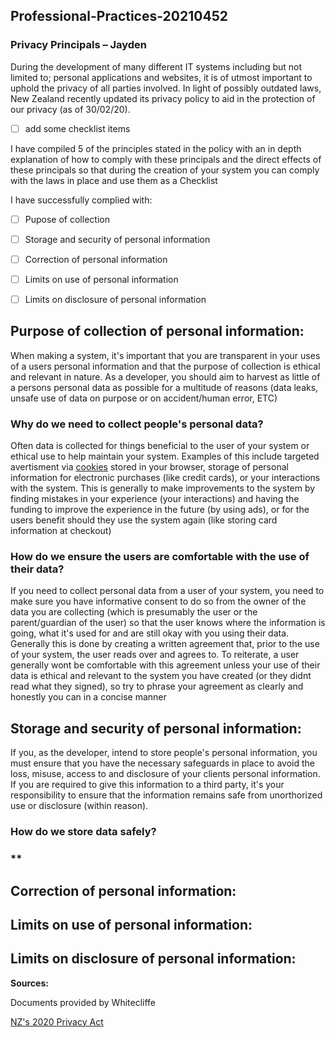 ## Professional-Practices-20210452
### Privacy Principals – Jayden

During the development of many different IT systems including but not limited to; personal applications and websites, it is of utmost important to uphold the privacy of all parties involved. In light of possibly outdated laws, New Zealand recently updated its privacy policy to aid in the protection of our privacy (as of 30/02/20).

- [ ] add some checklist items
<!-- good start please add some checklist items for each principle -->

I have compiled 5 of the principles stated in the policy with an in depth explanation of how to comply with these principals and the direct effects of these principals so that during the creation of your system you can comply with the laws in place and use them as a Checklist

I have successfully complied with:
- [ ] Pupose of collection
- [ ] Storage and security of personal information
- [ ] Correction of personal information
- [ ] Limits on use of personal information
- [ ] Limits on disclosure of personal information



## **Purpose of collection of personal information:**

When making a system, it's important that you are transparent in your uses of a users personal information and that the purpose of collection is ethical and relevant in nature. As a developer, you should aim to harvest as little of a persons personal data as possible for a multitude of reasons (data leaks, unsafe use of data on purpose or on accident/human error, ETC)

### **Why do we need to collect people's personal data?**

Often data is collected for things beneficial to the user of your system or ethical use to help maintain your system. Examples of this include targeted avertisment via [cookies](https://www.allaboutcookies.org/) stored in your browser, storage of personal information for electronic purchases (like credit cards), or your interactions with the system. This is generally to make improvements to the system by finding mistakes in your experience (your interactions) and having the funding to improve the experience in the future (by using ads), or for the users benefit should they use the system again (like storing card information at checkout)

### **How do we ensure the users are comfortable with the use of their data?**

If you need to collect personal data from a user of your system, you need to make sure you have informative consent to do so from the owner of the data you are collecting (which is presumably the user or the parent/guardian of the user) so that the user knows where the information is going, what it's used for and are still okay with you using their data. Generally this is done by creating a written agreement that, prior to the use of your system, the user reads over and agrees to. To reiterate, a user generally wont be comfortable with this agreement unless your use of their data is ethical and relevant to the system you have created (or they didnt read what they signed), so try to phrase your agreement as clearly and honestly you can in a concise manner  

## **Storage and security of personal information:**

If you, as the developer, intend to store people's personal information, you must ensure that you have the necessary safeguards in place to avoid the loss, misuse, access to and disclosure of your clients personal information. If you are required to give this information to a third party, it's your responsibility to ensure that the information remains safe from unorthorized use or disclosure (within reason). 

### **How do we store data safely?**


### **


## **Correction of personal information:**


## **Limits on use of personal information:**


## **Limits on disclosure of personal information:**



**Sources:**

Documents provided by Whitecliffe

[NZ's 2020 Privacy Act](https://www.legislation.govt.nz/act/public/2020/0031/latest/LMS23223.html)
